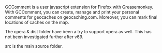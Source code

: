 GCComment is a user javascript extension for Firefox with Greasemonkey. With GCComment, you can create, manage and 
print your personal comments for geocaches on geocaching.com. Moreover, you can mark final locations of caches on 
the map.

The opera & dist folder have been a try to support opera as well. This has not been investigated further after v69.

src is the main source folder.
